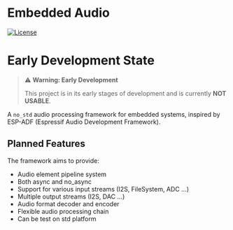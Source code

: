 # Embedded Audio

[![License](https://img.shields.io/badge/license-Apache--2.0-blue.svg)](LICENSE)

# Early Development State


> ⚠️ **Warning: Early Development**
> 
> This project is in its early stages of development and is currently **NOT USABLE**. 

A `no_std` audio processing framework for embedded systems, inspired by ESP-ADF (Espressif Audio Development Framework). 

## Planned Features

The framework aims to provide:

- Audio element pipeline system
- Both async and no_async
- Support for various input streams (I2S, FileSystem, ADC ...)
- Multiple output streams (I2S, DAC ...)
- Audio format decoder and encoder
- Flexible audio processing chain
- Can be test on std platform